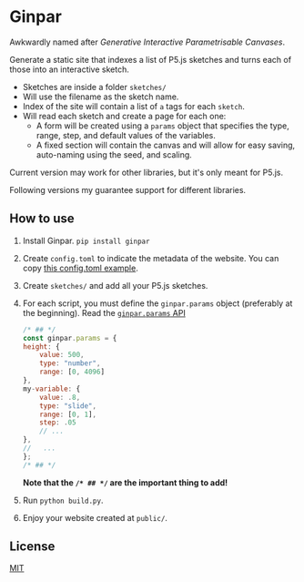 # Ginpar

Awkwardly named after _Generative Interactive Parametrisable Canvases_.

Generate a static site that indexes a list of P5.js sketches and turns each of
those into an interactive sketch.

- Sketches are inside a folder `sketches/`
- Will use the filename as the sketch name.
- Index of the site will contain a list of `a` tags for each `sketch`.
- Will read each sketch and create a page for each one:
  - A form will be created using a `params` object that specifies the type,
  range, step, and default values of the variables.
  - A fixed section will contain the canvas and will allow for easy saving,
  auto-naming using the seed, and scaling.

Current version may work for other libraries, but it's only meant for P5.js.

Following versions my guarantee support for different libraries.

## How to use

1. Install Ginpar.
  `pip install ginpar`
1. Create `config.toml` to indicate the metadata of the website. You can copy
   [this config.toml example][config-example].
1. Create `sketches/` and add all your P5.js sketches.
1. For each script, you must define the `ginpar.params` object
  (preferably at the beginning).
  Read the [`ginpar.params` API][params-api]
    ```js
    /* ## */
    const ginpar.params = {
    height: {
        value: 500,
        type: "number",
        range: [0, 4096]
    },
    my-variable: {
        value: .8,
        type: "slide",
        range: [0, 1],
        step: .05
        // ...
    },
    //   ...
    };
    /* ## */
    ```
    **Note that the `/* ## */` are the important thing to add!**
    
1. Run `python build.py`.
1. Enjoy your website created at `public/`.

## License

[MIT](./LICENSE)

[config-example]:config-example
[params-api]:params-api